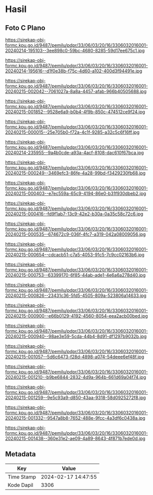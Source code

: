 # Hasil

## Foto C Plano

https://sirekap-obj-formc.kpu.go.id/9487/pemilu/pdpr/33/06/03/20/16/3306032016001-20240214-195103--3ee898c0-59bc-4680-8285-59d17ee675c1.jpg

https://sirekap-obj-formc.kpu.go.id/9487/pemilu/pdpr/33/06/03/20/16/3306032016001-20240214-195616--d1f0e38b-f75c-4d60-a102-400d3f94491e.jpg

https://sirekap-obj-formc.kpu.go.id/9487/pemilu/pdpr/33/06/03/20/16/3306032016001-20240215-002042--7061027a-8a8a-4457-afab-966b40505688.jpg

https://sirekap-obj-formc.kpu.go.id/9487/pemilu/pdpr/33/06/03/20/16/3306032016001-20240215-001852--9528e6a9-b0b4-4f9b-850c-474512ce9f24.jpg

https://sirekap-obj-formc.kpu.go.id/9487/pemilu/pdpr/33/06/03/20/16/3306032016001-20240215-000015--25e705b0-f72a-4c1f-9285-a32c5c6f16ff.jpg

https://sirekap-obj-formc.kpu.go.id/9487/pemilu/pdpr/33/06/03/20/16/3306032016001-20240214-235955--9a4b0cde-a93a-4acf-8108-dac610f67bca.jpg

https://sirekap-obj-formc.kpu.go.id/9487/pemilu/pdpr/33/06/03/20/16/3306032016001-20240215-000249--3469efc3-86fe-4a28-99bd-f3429230fb68.jpg

https://sirekap-obj-formc.kpu.go.id/9487/pemilu/pdpr/33/06/03/20/16/3306032016001-20240215-000403--e7ec559a-65c9-4194-86e0-b31f930dbeb2.jpg

https://sirekap-obj-formc.kpu.go.id/9487/pemilu/pdpr/33/06/03/20/16/3306032016001-20240215-000416--fd9f1ab7-13c9-42e2-b30a-0a35c58c72c6.jpg

https://sirekap-obj-formc.kpu.go.id/9487/pemilu/pdpr/33/06/03/20/16/3306032016001-20240215-000535--674672c9-036f-4fc7-a319-042a08009056.jpg

https://sirekap-obj-formc.kpu.go.id/9487/pemilu/pdpr/33/06/03/20/16/3306032016001-20240215-000654--cdcacb51-c7a5-4053-91c5-7c9cc02163b6.jpg

https://sirekap-obj-formc.kpu.go.id/9487/pemilu/pdpr/33/06/03/20/16/3306032016001-20240215-000753--63399170-6f85-44ab-ade1-4e6a6a278d40.jpg

https://sirekap-obj-formc.kpu.go.id/9487/pemilu/pdpr/33/06/03/20/16/3306032016001-20240215-000826--23431c36-5fd5-4505-809a-523806a14633.jpg

https://sirekap-obj-formc.kpu.go.id/9487/pemilu/pdpr/33/06/03/20/16/3306032016001-20240215-000900--e66b0129-4192-4560-8054-eea2acb00bed.jpg

https://sirekap-obj-formc.kpu.go.id/9487/pemilu/pdpr/33/06/03/20/16/3306032016001-20240215-000940--98ae3e59-5cda-44b4-8d91-df1297b9032b.jpg

https://sirekap-obj-formc.kpu.go.id/9487/pemilu/pdpr/33/06/03/20/16/3306032016001-20240215-001057--5d6c6473-f28d-4898-a074-54deee6ef48f.jpg

https://sirekap-obj-formc.kpu.go.id/9487/pemilu/pdpr/33/06/03/20/16/3306032016001-20240215-001210--b9be6844-2832-4d9a-964b-661d69a04f74.jpg

https://sirekap-obj-formc.kpu.go.id/9487/pemilu/pdpr/33/06/03/20/16/3306032016001-20240215-001259--9e5c93a9-d850-43aa-9318-58d0925272f8.jpg

https://sirekap-obj-formc.kpu.go.id/9487/pemilu/pdpr/33/06/03/20/16/3306032016001-20240215-001332--9547a8b8-7652-488e-9fcc-4a3df6c0438a.jpg

https://sirekap-obj-formc.kpu.go.id/9487/pemilu/pdpr/33/06/03/20/16/3306032016001-20240215-001438--360e31e2-ae09-4a89-8643-4f871b7ede0d.jpg


## Metadata

| Key        | Value               |
| ---------- | ------------------- |
| Time Stamp | 2024-02-17 14:47:55 |
| Kode Dapil | 3306                |



